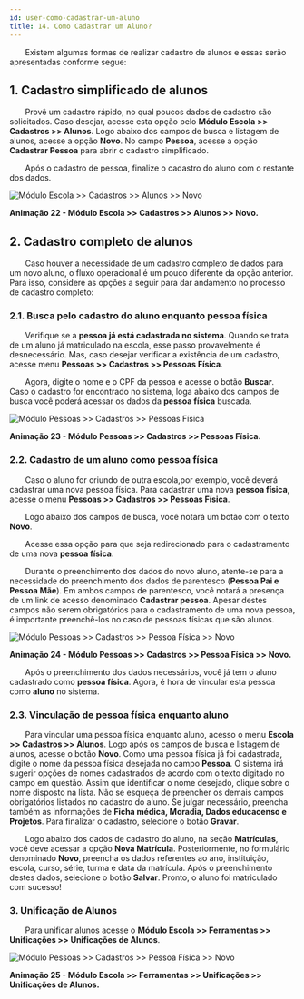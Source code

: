 ```yaml
---
id: user-como-cadastrar-um-aluno
title: 14. Como Cadastrar um Aluno?
---
```


<div class="textoJustificado">

&nbsp;&nbsp;&nbsp;&nbsp;&nbsp;&nbsp;&nbsp;Existem algumas formas de realizar cadastro de alunos e essas serão apresentadas conforme segue:

</div>

## 1. Cadastro simplificado de alunos

<div class="textoJustificado">

&nbsp;&nbsp;&nbsp;&nbsp;&nbsp;&nbsp;&nbsp;Provê um cadastro rápido, no qual poucos dados de cadastro são solicitados. Caso desejar, acesse esta opção pelo **Módulo Escola >> Cadastros >> Alunos**. Logo abaixo dos campos de busca e listagem de alunos, acesse a opção **Novo**. No campo **Pessoa**, acesse a opção 	<span class="underline">**Cadastrar Pessoa**</span> para abrir o cadastro simplificado. 

&nbsp;&nbsp;&nbsp;&nbsp;&nbsp;&nbsp;&nbsp;Após o cadastro de pessoa, finalize o cadastro do aluno com o restante dos dados.

</div>

![Módulo Escola >> Cadastros >> Alunos >> Novo](../img/user-docs/cadastrar_pessoa_via_aluno.gif)

<div class="divNotaCentralizadaGif"> 

**Animação 22 - Módulo Escola >> Cadastros >> Alunos >> Novo.**

</div>

## 2. Cadastro completo de alunos 

<div class="textoJustificado">

&nbsp;&nbsp;&nbsp;&nbsp;&nbsp;&nbsp;&nbsp;Caso houver a necessidade de um cadastro completo de dados para um novo aluno, o fluxo operacional é um pouco diferente da opção anterior. Para isso, considere as opções a seguir para dar andamento no processo de cadastro completo:
### 2.1. Busca pelo cadastro do aluno enquanto pessoa física

&nbsp;&nbsp;&nbsp;&nbsp;&nbsp;&nbsp;&nbsp;Verifique se a **pessoa já está cadastrada no sistema**. Quando se trata de um aluno já matriculado na escola, esse passo provavelmente é desnecessário. Mas, caso desejar verificar a existência de um cadastro, acesse menu **Pessoas >> Cadastros >> Pessoas Física**.

&nbsp;&nbsp;&nbsp;&nbsp;&nbsp;&nbsp;&nbsp;Agora, digite o nome e o CPF da pessoa e acesse o botão **Buscar**. Caso o cadastro for encontrado no sistema, loga abaixo dos campos de busca você poderá acessar os dados da **pessoa física** buscada.

</div>

![Módulo Pessoas >> Cadastros >> Pessoas Física](../img/user-docs/buscar_pessoa_via_pessoa_fisica.gif)

<div class="divNotaCentralizadaGif"> 

**Animação 23 - Módulo Pessoas >> Cadastros >> Pessoas Física.**

</div>

### 2.2. Cadastro de um aluno como pessoa física

<div class="textoJustificado">

&nbsp;&nbsp;&nbsp;&nbsp;&nbsp;&nbsp;&nbsp;Caso o aluno for oriundo de outra escola,por exemplo, você deverá cadastrar uma nova pessoa física. Para cadastrar uma nova **pessoa física**, acesse o menu **Pessoas >> Cadastros >> Pessoas Física**. 

&nbsp;&nbsp;&nbsp;&nbsp;&nbsp;&nbsp;&nbsp;Logo abaixo dos campos de busca, você notará um botão com o texto **Novo**. 

&nbsp;&nbsp;&nbsp;&nbsp;&nbsp;&nbsp;&nbsp;Acesse essa opção para que seja redirecionado para o cadastramento de uma nova **pessoa física**.

&nbsp;&nbsp;&nbsp;&nbsp;&nbsp;&nbsp;&nbsp;Durante o preenchimento dos dados do novo aluno, atente-se para a necessidade do preenchimento dos dados de parentesco (**Pessoa Pai e Pessoa Mãe**). Em ambos campos de parentesco, você notará a presença de um link de acesso denominado **Cadastrar pessoa**. Apesar destes campos não serem obrigatórios para o cadastramento de uma nova pessoa, é importante preenchê-los no caso de pessoas físicas que são alunos. 

</div>

![Módulo Pessoas >> Cadastros >> Pessoa Física >> Novo](../img/user-docs/cadastrar_pessoa_fisica.gif)

<div class="divNotaCentralizadaGif"> 

**Animação 24 - Módulo Pessoas >> Cadastros >> Pessoa Física >> Novo.**

</div>

<div class="textoJustificado">

&nbsp;&nbsp;&nbsp;&nbsp;&nbsp;&nbsp;&nbsp;Após o preenchimento dos dados necessários, você já tem o aluno cadastrado como **pessoa física**. Agora, é hora de vincular esta pessoa como **aluno** no sistema.

</div>

### 2.3. Vinculação de pessoa física enquanto aluno

<div class="textoJustificado">

&nbsp;&nbsp;&nbsp;&nbsp;&nbsp;&nbsp;&nbsp;Para vincular uma pessoa física enquanto aluno, acesso o menu **Escola >> Cadastros >> Alunos**. Logo após os campos de busca e listagem de alunos, acesse o botão **Novo**. Como uma pessoa física já foi cadastrada, digite o nome da pessoa física desejada no campo **Pessoa**. O sistema irá sugerir opções de nomes cadastrados de acordo com o texto digitado no campo em questão. Assim que identificar o nome desejado, clique sobre o nome disposto na lista. Não se esqueça de preencher os demais campos obrigatórios listados no cadastro do aluno. Se julgar necessário, preencha também as informações de **Ficha médica, Moradia, Dados educacenso e Projetos**. Para finalizar o cadastro, selecione o botão **Gravar**.

&nbsp;&nbsp;&nbsp;&nbsp;&nbsp;&nbsp;&nbsp;Logo abaixo dos dados de cadastro do aluno, na seção **Matrículas**, você deve acessar a opção **Nova Matrícula**. Posteriormente, no formulário denominado **Novo**, preencha os dados referentes ao ano, instituição, escola, curso, série, turma e data da matrícula. Após o preenchimento destes dados, selecione o botão **Salvar**. Pronto, o aluno foi matriculado com sucesso! 

</div>

### 3. Unificação de Alunos

<div class="textoJustificado">

&nbsp;&nbsp;&nbsp;&nbsp;&nbsp;&nbsp;&nbsp;Para unificar alunos acesse o **Módulo Escola >> Ferramentas >> Unificações >> Unificações de Alunos**.

</div>

![Módulo Pessoas >> Cadastros >> Pessoa Física >> Novo](../img/user-docs/unificação_alunos.gif)

<div class="divNotaCentralizadaGif"> 

**Animação 25 - Módulo Escola >> Ferramentas >> Unificações >> Unificações de Alunos.**

</div>